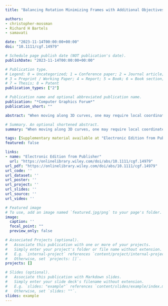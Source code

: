 ```yaml
---
title: "Balancing Rotation Minimizing Frames with Additional Objectives"

authors:
- christopher-mossman
- Richard H Bartels
- samavati

date: "2023-11-14T00:00:00+00:00"
doi: "10.1111/cgf.14979"

# Schedule page publish date (NOT publication's date).
publishDate: "2023-11-14T00:00:00+00:00"

# Publication type.
# Legend: 0 = Uncategorized; 1 = Conference paper; 2 = Journal article;
# 3 = Preprint / Working Paper; 4 = Report; 5 = Book; 6 = Book section;
# 7 = Thesis; 8 = Patent
publication_types: ["2"]

# Publication name and optional abbreviated publication name.
publication: "*Computer Graphics Forum*"
publication_short: ""

abstract: "When moving along 3D curves, one may require local coordinate frames for visited points, such as for animating virtual cameras, controlling robotic motion, or constructing sweep surfaces. Often, consecutive coordinate frames should be similar, avoiding sharp twists. Previous work achieved this goal by using various methods to approximate rotation minimizing frames (RMFs) with respect to a curve's tangent. In this work, we use Householder transformations to construct preliminary tangent-aligned coordinate frames and then optimize these initial frames under the constraint that they remain tangent-aligned. This optimization minimizes the weighted sum of squared distances between selected vectors within the new frames and fixed vectors outside them (such as the axes of previous frames). By selecting different vectors for this objective function, we reproduce existing RMF approximation methods and modify them to consider additional objectives beyond rotation minimization. We also provide some example computer graphics use cases for this new frame tracking."

# Summary. An optional shortened abstract.
summary: "When moving along 3D curves, one may require local coordinate frames for visited points, such as for animating virtual cameras, controlling robotic motion, or constructing sweep surfaces. Often, consecutive coordinate frames should be similar, avoiding sharp twists. Previous work achieved this goal by using various methods to approximate rotation minimizing frames (RMFs) with respect to a curve's tangent. In this work, we use Householder transformations to construct preliminary tangent-aligned coordinate frames and ..."

tags: [Supplementary material available at "Electronic Edition from Publisher" link]
featured: false

links:
- name: "Electronic Edition from Publisher"
  url: "https://onlinelibrary.wiley.com/doi/abs/10.1111/cgf.14979"
url_pdf: "https://onlinelibrary.wiley.com/doi/abs/10.1111/cgf.14979"
url_code: ''
url_dataset: ''
url_poster: ''
url_project: ''
url_slides: ''
url_source: ''
url_video: ''

# Featured image
# To use, add an image named `featured.jpg/png` to your page's folder. 
image:
  caption: ''
  focal_point: ""
  preview_only: false

# Associated Projects (optional).
#   Associate this publication with one or more of your projects.
#   Simply enter your project's folder or file name without extension.
#   E.g. `internal-project` references `content/project/internal-project/index.md`.
#   Otherwise, set `projects: []`.
projects: []

# Slides (optional).
#   Associate this publication with Markdown slides.
#   Simply enter your slide deck's filename without extension.
#   E.g. `slides: "example"` references `content/slides/example/index.md`.
#   Otherwise, set `slides: ""`.
slides: example
---
```

